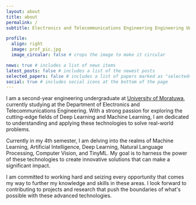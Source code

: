 ```yaml
---
layout: about
title: about
permalink: /
subtitle: Electronics and Telecommunications Engineering Engineering Undergraduate

profile:
  align: right
  image: prof_pic.jpg
  image_circular: false # crops the image to make it circular

news: true # includes a list of news items
latest_posts: false # includes a list of the newest posts
selected_papers: false # includes a list of papers marked as "selected={true}"
social: true # includes social icons at the bottom of the page
---
```



I am a second-year engineering undergraduate at [University of Moratuwa](https://uom.lk/), currently studying at the Department of Electronics and Telecommunications Engineering. With a strong passion for exploring the cutting-edge fields of Deep Learning and Machine Learning, I am dedicated to understanding and applying these technologies to solve real-world problems.

Currently in my 4th semester, I am delving into the realms of Machine Learning, Artificial Intelligence, Deep Learning, Natural Language Processing, Computer Vision, and TinyML. My goal is to harness the power of these technologies to create innovative solutions that can make a significant impact.

I am committed to working hard and seizing every opportunity that comes my way to further my knowledge and skills in these areas. I look forward to contributing to projects and research that push the boundaries of what's possible with these advanced technologies.
